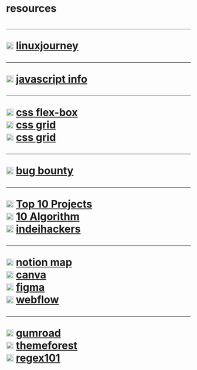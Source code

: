 
<h1>resources<h1>


<!-- linux stuff --> <hr>
<img width='20px' src='https://linuxjourney.com/assets/favicon-e8bea7a0071e296638a3a1a08be81f0a30b9c945625e5a200fefecd8d9b2ed6c.ico'>
<a href='https://linuxjourney.com/'>linuxjourney</a> <br>

<!-- javascript stuff --> <hr>
<img width='20px' src='https://javascript.info/img/favicon/favicon.png'>
<a href='https://javascript.info/'>javascript info</a> <br>

<!-- css stuff --> <hr>
<img width='20px' src='https://css-tricks.com/apple-touch-icon.png'>
<a href='https://css-tricks.com/snippets/css/a-guide-to-flexbox/#top-of-site'>css flex-box</a> <br>

<img width='20px' src='https://css-tricks.com/apple-touch-icon.png'>
<a href='https://css-tricks.com/snippets/css/complete-guide-grid/'>css grid</a> <br>

<img width='20px' src='https://developer.mozilla.org/favicon-48x48.97046865.png'>
<a href='https://developer.mozilla.org/en-US/docs/Web/CSS/CSS_Grid_Layout'>css grid</a> <br>

<!-- bug bounty --> <hr>

<img width='20px' src='https://www.bugbountyhunter.com/assets/favicons/favicon.ico'>
<a href='https://www.bugbountyhunter.com/getting-started/'>bug bounty</a> <br>

<!-- road maps --> <hr>

<img width='20px' src='https://media.geeksforgeeks.org/wp-content/cdn-uploads/gfg_favicon.png'>
<a href='https://www.geeksforgeeks.org/top-10-projects-for-beginners-to-practice-html-and-css-skills//'>Top 10 Projects</a> <br>

<img width='20px' src='https://miro.medium.com/fit/c/60/60/1*sHhtYhaCe2Uc3IU0IgKwIQ.png'>
<a href='https://faithojeabulu.medium.com/10-algorithm-challenges-for-an-absolute-beginner-edd3b6ee5f13'>10 Algorithm</a> <br>

  
<img width='20px' src='https://www.indiehackers.com/images/favicons/favicon--192x192.png'>
<a href='https://www.indiehackers.com/start'>indeihackers</a> <br>
   
<!-- tools --> <hr>
<img width='20px' src='https://www.notion.so/front-static/favicon.ico'>
<a href='https://www.notion.so/'>notion map</a> <br>

<img width='20px' src='https://static.canva.com/static/images/apple-touch-120x120.png'>
<a href='https://www.canva.com'>canva</a> <br>
 
<img width='20px' src='https://static.figma.com/app/icon/1/icon-192.png'>
<a href='https://www.figma.com/'>figma</a> <br>
  
 
<img width='20px' src='https://assets-global.website-files.com/5d3e265ac89f6a3e64292efc/5d55951e4de4fb4722554d96_default_favicon.png'>
<a href='https://webflow.com'>webflow</a> <br> 

<!-- Market --> <hr>

<img width='20px' src='https://app.gumroad.com/favicon.ico'>
<a href='https://discover.gumroad.com/?category=software&query=saas'>gumroad</a> <br> 

  <img width='20px' src='https://assets.market-storefront.envato.com/storefront/packs/media/images/favicons/themeforest/favicon-2a735c19c88fc0687ca541639f46599e.ico'>
<a href='https://themeforest.net/'>themeforest</a> <br> 
 
<img width='20px' src='https://regex101.com/static/assets/icon-57.png'>
<a href='https://regex101.com/'>regex101</a> <br>


  

 

